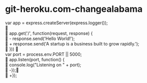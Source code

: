 git-heroku.com-changealabama
============================
var app = express.createServer(express.logger());  
     
   app.get('/', function(request, response) {  
   -  response.send('Hello World!');  
   +  response.send('A startup is a business built to grow rapidly.');  
    }))     
  var port = process.env.PORT || 5000;  
    app.listen(port, function() {  
       console.log("Listening on " + port);  
    -});  
   +}); 
  
  
